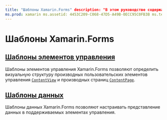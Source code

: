 ```yaml
---
title: "Шаблоны Xamarin.Forms" description: "В этом руководстве содержатся сведения о поддержке шаблонов в Xamarin.Forms. В число поддерживаемых шаблонов входят шаблоны элементов управления, которые позволяют определить визуальную структуру пользовательских элементов управления и страниц, а также шаблоны данных, которые позволяют определить представление данных в поддерживаемых элементах управления".
ms.prod: xamarin ms.assetid: 4453C209-C068-47D5-A49B-0ECC95C0FB3B ms.technology: xamarin-forms author: davidbritch ms.author: dabritch ms.date: 01/13/2020 no-loc: [Xamarin.Forms, Xamarin.Essentials]
---
```


# <a name="xamarinforms-templates"></a>Шаблоны Xamarin.Forms

## <a name="control-templates"></a>[Шаблоны элементов управления](control-template.md)

Шаблоны элементов управления Xamarin.Forms позволяют определить визуальную структуру производных пользовательских элементов управления [`ContentView`](xref:Xamarin.Forms.ContentView) и производных страниц [`ContentPage`](xref:Xamarin.Forms.ContentPage).

## <a name="data-templates"></a>[Шаблоны данных](data-templates/index.md)

Шаблоны данных Xamarin.Forms позволяют настраивать представление данных в поддерживаемых элементах управления.
